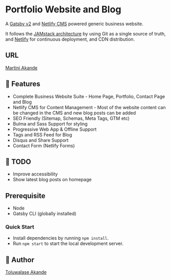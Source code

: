 # Portfolio Website and Blog
A [Gatsby v2](https://www.gatsbyjs.org/) and [Netlify CMS](https://www.netlifycms.org) powered generic business website.

It follows the [JAMstack architecture](https://jamstack.org) by using Git as a single source of truth, and [Netlify](https://www.netlify.com) for continuous deployment, and CDN distribution.

## URL
[Martini Akande](https://martiniakande.com)

## :rocket: Features
* Complete Business Website Suite - Home Page, Portfolio, Contact Page and Blog
* Netlify CMS for Content Management - Most of the website content can be changed in the CMS and new blog posts can be added
* SEO Friendly (Sitemap, Schemas, Meta Tags, GTM etc)
* Bulma and Sass Support for styling
* Progressive Web App & Offline Support
* Tags and RSS Feed for Blog
* Disqus and Share Support
* Contact Form (Netlify Forms)

## :snail: TODO
* Improve accessibility 
* Show latest blog posts on homepage

## Prerequisite
* Node
* Gatsby CLI (globally installed)

### Quick Start
* Install dependencies by running `npm install`.
* Run `npm start` to start the local development server.

## :bearded_person: Author
[Toluwalase Akande](https://thelias.netlify.app/)
